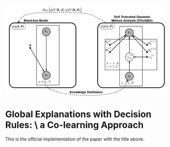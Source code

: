 ![plot](./new_framework_up.png)

# Global Explanations with Decision Rules: \\ a Co-learning Approach
This is the official implementation of the paper with the title above. 
